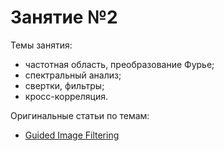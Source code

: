 # Занятие №2


Темы занятия:
- частотная область, преобразование Фурье;
- спектральный анализ;
- свертки, фильтры;
- кросс-корреляция.

Оригинальные статьи по темам: 	
- [Guided Image Filtering](https://ieeexplore.ieee.org/document/6319316)
